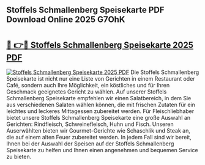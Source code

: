 ## Stoffels Schmallenberg Speisekarte PDF Download Online 2025 G7OhK

# <h2><a href="http://gcbe83w.nevu.top/?p=Stoffels+Schmallenberg+Speisekarte">🔗 👉🔴 Stoffels Schmallenberg Speisekarte 2025 PDF</a></h2>

[![Stoffels Schmallenberg Speisekarte 2025 PDF](https://i.imgur.com/dBaPXMq.png)](http://gcbe83w.nevu.top/?p=Stoffels+Schmallenberg+Speisekarte)
Die Stoffels Schmallenberg Speisekarte ist nicht nur eine Liste von Gerichten in einem Restaurant oder Café, sondern auch Ihre Möglichkeit, ein köstliches und für Ihren Geschmack geeignetes Gericht zu wählen. Auf unserer Stoffels Schmallenberg Speisekarte empfehlen wir einen Salatbereich, in dem Sie aus verschiedenen Salaten wählen können, die mit frischen Zutaten für ein leichtes und leckeres Mittagessen zubereitet werden. Für Fleischliebhaber bietet unsere Stoffels Schmallenberg Speisekarte eine große Auswahl an Gerichten: Rindfleisch, Schweinefleisch, Huhn und Fisch. Unseren Auserwählten bieten wir Gourmet-Gerichte wie Schaschlik und Steak an, die auf einem alten Feuer zubereitet werden. In jedem Fall sind wir bereit, Ihnen bei der Auswahl der Speisen auf der Stoffels Schmallenberg Speisekarte zu helfen und Ihnen einen angenehmen und bequemen Service zu bieten.
